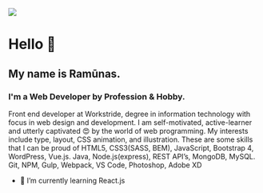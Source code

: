 ![](https://github.com/ramunasnognys/assets/blob/master/Breathe%20Facebook%20Cover.png?raw=true)

# Hello 👋
## My name is Ramūnas. 
### I'm a Web Developer by Profession & Hobby.
Front end developer at Workstride, degree in information technology with focus in web design and development. I am self-motivated, active-learner and utterly captivated 😍 by the world of web programming. My interests include type, layout, CSS animation, and illustration. These are some skills that I can be proud of  HTML5, CSS3(SASS, BEM), JavaScript, Bootstrap 4, WordPress, Vue.js. Java, Node.js(express), REST API’s, MongoDB, MySQL. Git, NPM, Gulp, Webpack, VS Code, Photoshop, Adobe XD
- 🌱 I’m currently learning React.js


<!--
**ramunasnognys/ramunasnognys** is a ✨ _special_ ✨ repository because its `README.md` (this file) appears on your GitHub profile.

Here are some ideas to get you started:

- 🔭 I’m currently working on ...
- 🌱 I’m currently learning ...
- 👯 I’m looking to collaborate on ...
- 🤔 I’m looking for help with ...
- 💬 Ask me about ...
- 📫 How to reach me: ...
- 😄 Pronouns: ...
- ⚡ Fun fact: ...
-->
